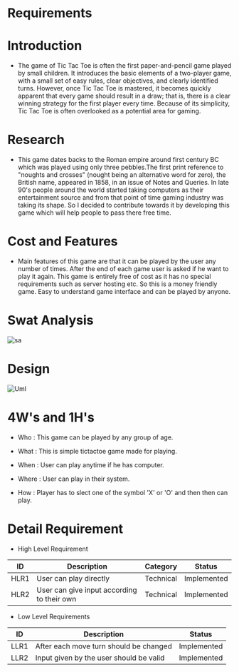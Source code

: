 # Requirements

# Introduction
* The game of Tic Tac Toe is often the first paper-and-pencil game played by small children. It introduces the basic elements of a two-player game, with a small set of easy rules, clear objectives, and clearly identified turns. However, once Tic Tac Toe is mastered, it becomes quickly apparent that every game should result in a draw; that is, there is a clear winning strategy for the first player every time. Because of its simplicity, Tic Tac Toe is often overlooked as a potential area for gaming.

# Research
* This game dates backs to the Roman empire around first century BC which was played using only three pebbles.The first print reference to "noughts and crosses" (nought being an alternative word for zero), the British name, appeared in 1858, in an issue of Notes and Queries. In late 90's people around the world started taking computers as their entertainment source and from that point of time gaming industry was taking its shape. So I decided to contribute towards it by developing this game which will help people to pass there free time.

# Cost and Features
* Main features of this game are that it can be played by the user any number of times. After the end of each game user is asked if he want to play it again. This game is entirely free of cost as it has no special requirements such as server hosting etc. So this is a money friendly game. Easy to understand game interface and can be played by anyone.

# Swat Analysis

![sa](https://user-images.githubusercontent.com/80808341/115015014-af844700-9ed0-11eb-86e0-0fc745a10876.PNG)


# Design

![Uml](https://user-images.githubusercontent.com/80808341/115009885-66c98f80-9eca-11eb-89fd-d06bb33b7378.png)

# 4W's and 1H's
* Who :
  This game can be played by any group of age.
  
* What :
  This is simple tictactoe game made for playing.
  
* When :
  User can play anytime if he has computer.
  
* Where :
  User can play in their system.
  
* How :
  Player has to slect one of the symbol 'X' or 'O' and then then can play.

# Detail Requirement
* High Level Requirement

| ID  | Description | Category | Status |
| ------------- | ------------- | ------------ | ------------ |
| HLR1  | User can play directly  | Technical | Implemented |
| HLR2  | User can give input according to their own  | Technical | Implemented |


* Low Level Requirements

| ID  | Description | Status | 
| ------------- | ------------- | ------------ | 
| LLR1  | After each move turn should be changed  | Implemented | 
| LLR2  | Input given by the user should be valid  | Implemented | 


